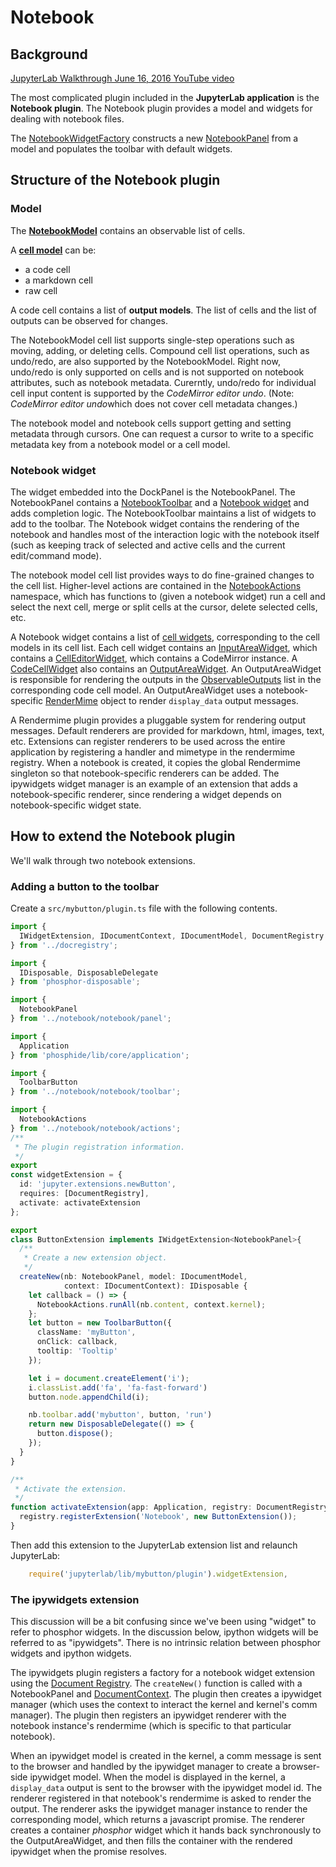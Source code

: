 # Notebook

## Background

[JupyterLab Walkthrough June 16, 2016 YouTube video](https://youtu.be/4Qm6oD_Rlw8?t=55m19s)

The most complicated plugin included in the **JupyterLab application** is the
**Notebook plugin**. The Notebook plugin provides a model and widgets for
dealing with notebook files.

The [NotebookWidgetFactory](http://jupyter.org/jupyterlab/classes/_notebook_notebook_widgetfactory_.notebookwidgetfactory.html) constructs a new [NotebookPanel](http://jupyter.org/jupyterlab/classes/_notebook_notebook_panel_.notebookpanel.html) from a model and populates the toolbar with default widgets.

## Structure of the Notebook plugin

### Model

The **[NotebookModel](http://jupyter.org/jupyterlab/classes/_notebook_notebook_model_.notebookmodel.html)**
contains an observable list of cells.

A **[cell model](http://jupyter.org/jupyterlab/modules/_notebook_cells_model_.html)**
can be:

- a code cell
- a markdown cell
- raw cell

A code cell contains a list of **output models**. The list of cells and the
list of outputs can be observed for changes.

The NotebookModel cell list supports single-step operations such as moving, adding, or
deleting cells. Compound cell list operations, such as undo/redo, are also
supported by the NotebookModel. Right now, undo/redo is only supported on cells
and is not supported on notebook attributes, such as notebook metadata. Curerntly,
undo/redo for individual cell input content is supported by the *CodeMirror editor undo*.
(Note: *CodeMirror editor undo*which does not cover cell metadata changes.)

The notebook model and notebook cells support getting and setting metadata through cursors. One can request a cursor to write to a specific metadata key from a notebook model or a cell model.

### Notebook widget

The widget embedded into the DockPanel is the NotebookPanel. The NotebookPanel contains a [NotebookToolbar](http://jupyter.org/jupyterlab/classes/_notebook_notebook_toolbar_.notebooktoolbar.html) and a [Notebook widget](http://jupyter.org/jupyterlab/classes/_notebook_notebook_widget_.notebook.html) and adds completion logic. The NotebookToolbar maintains a list of widgets to add to the toolbar. The Notebook widget contains the rendering of the notebook and handles most of the interaction logic with the notebook itself (such as keeping track of selected and active cells and the current edit/command mode).

The notebook model cell list provides ways to do fine-grained changes to the cell list. Higher-level actions are contained in the [NotebookActions](http://jupyter.org/jupyterlab/modules/_notebook_notebook_actions_.notebookactions.html) namespace, which has functions to (given a notebook widget) run a cell and select the next cell, merge or split cells at the cursor, delete selected cells, etc.

A Notebook widget contains a list of [cell widgets](http://jupyter.org/jupyterlab/modules/_notebook_cells_widget_.html), corresponding to the cell models in its cell list. Each cell widget contains an [InputAreaWidget](http://jupyter.org/jupyterlab/classes/_notebook_cells_widget_.inputareawidget.html), which contains a [CellEditorWidget](http://jupyter.org/jupyterlab/classes/_notebook_cells_editor_.celleditorwidget.html), which contains a CodeMirror instance. A [CodeCellWidget](http://jupyter.org/jupyterlab/classes/_notebook_cells_widget_.codecellwidget.html) also contains an [OutputAreaWidget](http://jupyter.org/jupyterlab/classes/_notebook_output_area_widget_.outputareawidget.html). An OutputAreaWidget is responsible for rendering the outputs in the [ObservableOutputs](http://jupyter.org/jupyterlab/classes/_notebook_output_area_model_.observableoutputs.html) list in the corresponding code cell model. An OutputAreaWidget uses a notebook-specific [RenderMime](http://jupyter.org/jupyterlab/classes/_rendermime_index_.rendermime.html) object to render `display_data` output messages.

A Rendermime plugin provides a pluggable system for rendering output messages. Default renderers are provided for markdown, html, images, text, etc. Extensions can register renderers to be used across the entire application by registering a handler and mimetype in the rendermime registry. When a notebook is created, it copies the global Rendermime singleton so that notebook-specific renderers can be added. The ipywidgets widget manager is an example of an extension that adds a notebook-specific renderer, since rendering a widget depends on notebook-specific widget state.

## How to extend the Notebook plugin

We'll walk through two notebook extensions.

### Adding a button to the toolbar

Create a `src/mybutton/plugin.ts` file with the following contents.

```typescript
import {
  IWidgetExtension, IDocumentContext, IDocumentModel, DocumentRegistry
} from '../docregistry';

import {
  IDisposable, DisposableDelegate
} from 'phosphor-disposable';

import {
  NotebookPanel
} from '../notebook/notebook/panel';

import {
  Application
} from 'phosphide/lib/core/application';

import {
  ToolbarButton
} from '../notebook/notebook/toolbar';

import {
  NotebookActions
} from '../notebook/notebook/actions';
/**
 * The plugin registration information.
 */
export
const widgetExtension = {
  id: 'jupyter.extensions.newButton',
  requires: [DocumentRegistry],
  activate: activateExtension
};

export
class ButtonExtension implements IWidgetExtension<NotebookPanel>{
  /**
   * Create a new extension object.
   */
  createNew(nb: NotebookPanel, model: IDocumentModel,
            context: IDocumentContext): IDisposable {
    let callback = () => {
      NotebookActions.runAll(nb.content, context.kernel);
    };
    let button = new ToolbarButton({
      className: 'myButton',
      onClick: callback,
      tooltip: 'Tooltip'
    });

    let i = document.createElement('i');
    i.classList.add('fa', 'fa-fast-forward')
    button.node.appendChild(i);

    nb.toolbar.add('mybutton', button, 'run')
    return new DisposableDelegate(() => {
      button.dispose();
    });
  }
}

/**
 * Activate the extension.
 */
function activateExtension(app: Application, registry: DocumentRegistry) {
  registry.registerExtension('Notebook', new ButtonExtension());
}
```

Then add this extension to the JupyterLab extension list and relaunch JupyterLab:

```typescript
    require('jupyterlab/lib/mybutton/plugin').widgetExtension,
```


### The ipywidgets extension

This discussion will be a bit confusing since we've been using "widget" to refer to phosphor widgets. In the discussion below, ipython widgets will be referred to as "ipywidgets". There is no intrinsic relation between phosphor widgets and ipython widgets.

The ipywidgets plugin registers a factory for a notebook widget extension 
using the [Document Registry](http://jupyter.org/jupyterlab/classes/_docregistry_registry_.documentregistry.html#registermodelfactory). The `createNew()` function is called with a NotebookPanel and [DocumentContext](http://jupyter.org/jupyterlab/interfaces/_docregistry_interfaces_.idocumentcontext.html). The plugin then creates a ipywidget manager (which uses the context to interact the kernel and kernel's comm manager). The plugin then registers an ipywidget renderer with the notebook instance's rendermime (which is specific to that particular notebook).

When an ipywidget model is created in the kernel, a comm message is sent to the browser and handled by the ipywidget manager to create a browser-side ipywidget model. When the model is displayed in the kernel, a `display_data` output is sent to the browser with the ipywidget model id. The renderer registered in that notebook's rendermime is asked to render the output. The renderer asks the ipywidget manager instance to render the corresponding model, which returns a javascript promise. The renderer creates a container *phosphor* widget which it hands back synchronously to the OutputAreaWidget, and then fills the container with the rendered ipywidget when the promise resolves.
